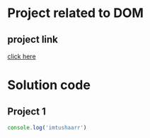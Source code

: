 # Project related to DOM

## project link
[click here](https://stackblitz.com/edit/vitejs-vite-jdop63?file=index.html)

# Solution code

## Project 1

```javascript
console.log('imtushaarr')

```